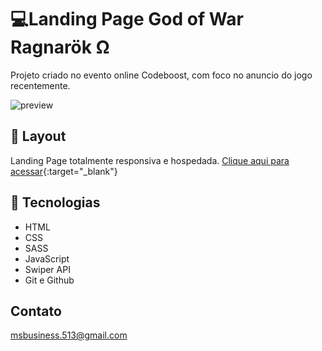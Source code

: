 # 💻Landing Page God of War Ragnarök Ω 

Projeto criado no evento online Codeboost, com foco
no anuncio do jogo recentemente.

![preview](./.github/god.png) 

## 🔖 Layout

Landing Page totalmente responsiva e hospedada. [Clique aqui para acessar](https://god-ragnarok.vercel.app/){:target="_blank"}

## 🚀 Tecnologias
- HTML 
- CSS
- SASS
- JavaScript
- Swiper API
- Git e Github

## Contato

msbusiness.513@gmail.com

